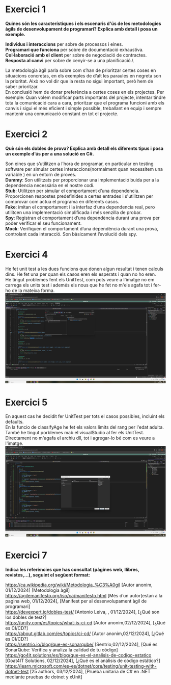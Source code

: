 # Exercici 1

**Quines són les característiques i els escenaris d'ús de les metodologies àgils de desenvolupament de programari? Explica amb detall i posa un exemple.**


**Individus i interaccions** per sobre de processos i eines.\
**Programari que funciona** per sobre de documentació exhaustiva.\
**Col·laboració amb el client** per sobre de negociació de contractes.\
**Resposta al canvi** per sobre de cenyir-se a una planificació.\

La metodologia àgil parla sobre com s’han de prioritzar certes coses en situacions concretas, en els exemples de d’alt les paraules en negreta son la prioritat. Això no vol dir que la resta no sigui important, però hem de saber prioritzar.\
 En conclusió hem de donar preferència a certes coses en els projectes. Per exemple: Quan volem modificar parts importants del projecte, intentar tindre tota la comunicació cara a cara, prioritzar que el programa funcioni amb els canvis i sigui el més eficient i simple possible, treballant en equip i sempre mantenir una comunicació constant en tot el projecte.

# Exercici 2

**Què són els dobles de prova? Explica amb detall els diferents tipus i posa un exemple d’ús per a una solució en C#.**


Son eines que s’utilitzen a l’hora de programar, en particular en testing software per simular certes interaccions(normalment quan necessitem una variable ) en un entorn de proves.\
**Dummy**: Son utilitzats per proporcionar una implementació buida  per a la dependencia necessària en el nostre codi. \
**Stub**: Utilitzen per simular el comportament d’una dependencia. Proporcionen respostes predefinides a certes entrades i s'utilitzen per comprovar com actua el programa en diferents casos. \
**Fake**: imitan el comportament i la interfaz d’una dependencia real, pero utilitcen una implementació simplificada i més senzilla de probar.  
**Spy**:  Registran el comportament d’una dependència durant una prova per poder verificar el seu funcionament.\
**Mock**: Verifiquen el comportament d’una dependència durant una prova, controlant cada interacció. Son bàsicament l’evolució dels spy.

# Exercici 4
He fet unit test a les dues funcions que donen algun resultat i tenen calculs dins. He fet una per quan els casos eren els esperats i quan no ho eren.\
He tingut problemes fent els UnitTest, com pots veure a l'imatge no em carrega els units test i ademés els nous que he fet no m'els agafa tot i fer-ho de la mateixa forma.
![ErrorUnitTest](/Imatges/ErrorUniTest.png)
# Exercici 5
En aquest cas he decidit fer UnitTest per tots el casos possibles, incluint els defaults.\
En la funcio de classifyAge he fet els valors limits del rang per l'edat adulta.\
També he tingut porblemes mab el visualStudio al fer els UnitTest. Directament no m'agafa el archiu dll, tot i agregar-lo bé com es  veure a l'imatge.
![ErrorDll](/Imatges/Errordll.png)
# Exercici 7
**Indica les referències que has consultat (pàgines web, llibres, revistes,...), seguint el següent format:**

https://ca.wikipedia.org/wiki/Metodologia_%C3%A0gil [Autor anonim, 01/12/2024] [Metodologia àgil]\
https://agilemanifesto.org/iso/ca/manifesto.html [Més d’un autor(estan a la pagina web, 01/12/2024], [Manifest per al desenvolupament àgil de programari]\
https://devexpert.io/dobles-test/ [Antonio Leiva, , 01/12/2024], [¿Qué son los dobles de test?]\
https://unity.com/es/topics/what-is-ci-cd [Autor anonim,02/12/2024], [¿Qué es CI/CD?]\
https://about.gitlab.com/es/topics/ci-cd/ [Autor anonim,02/12/2024], [¿Qué es CI/CD?]\
https://sentrio.io/blog/que-es-sonarqube/ [Sentrio,02/12/2024], [Qué es SonarQube: Verifica y analiza la calidad de tu código]\
https://go4it.solutions/es/blog/que-es-el-analisis-de-codigo-estatico [Goat4IT Solutions, 02/12/2024], [¿Qué es el análisis de código estático?]\
https://learn.microsoft.com/es-es/dotnet/core/testing/unit-testing-with-dotnet-test [25 authors, 03/12/2024], [Prueba unitaria de C# en .NET mediante pruebas de dotnet y xUnit]